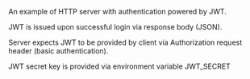 An example of HTTP server with authentication powered by JWT.

JWT is issued upon successful login via response body (JSON).

Server expects JWT to be provided by client via Authorization request header (basic authentication).

JWT secret key is provided via environment variable JWT_SECRET